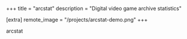 +++
title = "arcstat"
description = "Digital video game archive statistics"

[extra]
remote_image = "/projects/arcstat-demo.png"
+++

arcstat
